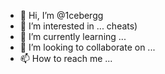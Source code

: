- 👋 Hi, I’m @1cebergg
- 👀 I’m interested in ... cheats)
- 🌱 I’m currently learning ...
- 💞️ I’m looking to collaborate on ...
- 📫 How to reach me ...

<!---
1cebergg/1cebergg is a ✨ special ✨ repository because its `README.md` (this file) appears on your GitHub profile.
You can click the Preview link to take a look at your changes.
--->
